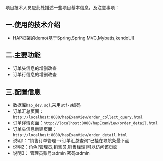 项目技术人员应此处描述一些项目基本信息，及注意事项：

## 一.使用的技术介绍
*   HAP框架的demo(基于Spring,Spring MVC,Mybatis,kendoUI)

## 二.主要功能
*   订单头信息的增删改查
*   订单行信息的增删改查

## 三.配置信息
*   数据库`hap_dev.sql`,采用`utf-8`编码
*   订单汇总页面：`http://localhost:8080/hapExamView/order_collect_query.html`
*   订单详情页面：`http://localhost:8080/hapExamView/order_detail.html`
*   订单头信息新建页面：`http://localhost:8080/hapExamView/order_detail.html`
*   说明1：“销售订单管理-->订单汇总查询”已挂在导航条最下面   
*   说明2：角色[管理员,销售员,销售经理]可以访问该页面
*   说明3：
管理员账号:admin 密码:admin
